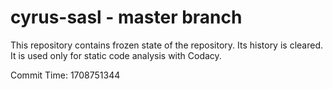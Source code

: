 # cyrus-sasl - master branch

This repository contains frozen state of the repository.
Its history is cleared. It is used only for static code
analysis with Codacy.

Commit Time: 1708751344